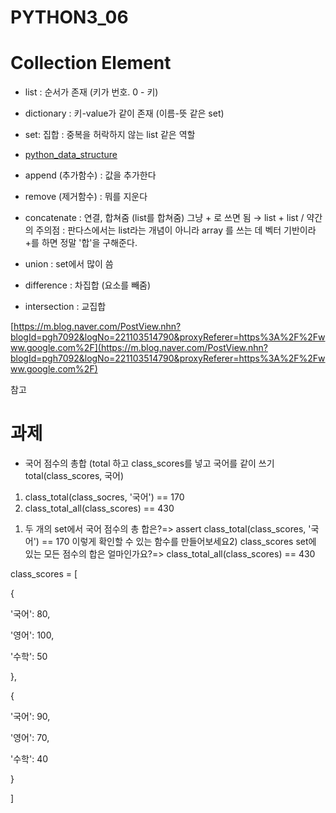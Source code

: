 # PYTHON3_06

# Collection Element

- list : 순서가 존재 (키가 번호. 0 - 키)
- dictionary : 키-value가 같이 존재 (이름-뜻 같은 set)
- set: 집합 : 중복을 허락하지 않는 list 같은 역할

- [python_data_structure](https://docs.python.org/3/tutorial/datastructures.html)
- append (추가함수) : 값을 추가한다
- remove (제거함수) : 뭐를 지운다
- concatenate : 연결, 합쳐줌 (list를 합쳐줌) 그냥 + 로 쓰면 됨 → list + list /  약간의 주의점 : 판다스에서는 list라는 개념이 아니라 array 를 쓰는 데 벡터 기반이라 +를 하면 정말 '합'을 구해준다.
- union : set에서 많이 씀
- difference : 차집합 (요소를 빼줌)
- intersection : 교집합

[https://m.blog.naver.com/PostView.nhn?blogId=pgh7092&logNo=221103514790&proxyReferer=https%3A%2F%2Fwww.google.com%2F](https://m.blog.naver.com/PostView.nhn?blogId=pgh7092&logNo=221103514790&proxyReferer=https%3A%2F%2Fwww.google.com%2F) 

참고 

# 과제

- 국어 점수의 총합 (total 하고 class_scores를 넣고 국어를 같이 쓰기  total(class_scores, 국어)
1. class_total(class_socres, '국어') == 170
2. class_total_all(class_scores) == 430

1) 두 개의 set에서 국어 점수의 총 합은?=> assert class_total(class_scores, '국어') == 170 이렇게 확인할 수 있는 함수를 만들어보세요2) class_scores set에 있는 모든 점수의 합은 얼마인가요?=> class_total_all(class_scores) == 430

class_scores = [

{

'국어': 80,

'영어': 100,

'수학': 50

},

{

'국어': 90,

'영어': 70,

'수학': 40

}

]